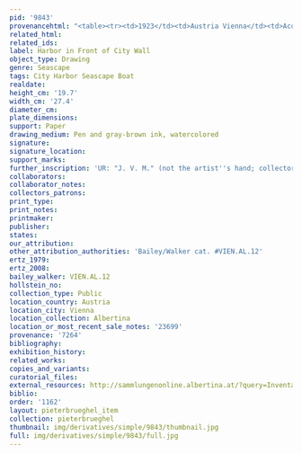```yaml
---
pid: '9843'
provenancehtml: "<table><tr><td>1923</td><td>Austria Vienna</td><td>Acquired by Albertina</td></tr></table>"
related_html:
related_ids:
label: Harbor in Front of City Wall
object_type: Drawing
genre: Seascape
tags: City Harbor Seascape Boat
realdate:
height_cm: '19.7'
width_cm: '27.4'
diameter_cm:
plate_dimensions:
support: Paper
drawing_medium: Pen and gray-brown ink, watercolored
signature:
signature_location:
support_marks:
further_inscription: 'UR: "J. V. M." (not the artist''s hand; collector''s mark?)'
collaborators:
collaborator_notes:
collectors_patrons:
print_type:
print_notes:
printmaker:
publisher:
states:
our_attribution:
other_attribution_authorities: 'Bailey/Walker cat. #VIEN.AL.12'
ertz_1979:
ertz_2008:
bailey_walker: VIEN.AL.12
hollstein_no:
collection_type: Public
location_country: Austria
location_city: Vienna
location_collection: Albertina
location_or_most_recent_sale_notes: '23699'
provenance: '7264'
bibliography:
exhibition_history:
related_works:
copies_and_variants:
curatorial_files:
external_resources: http://sammlungenonline.albertina.at/?query=Inventarnummer%3D%5B23699%5D&showtype=record
biblio:
order: '1162'
layout: pieterbrueghel_item
collection: pieterbrueghel
thumbnail: img/derivatives/simple/9843/thumbnail.jpg
full: img/derivatives/simple/9843/full.jpg
---
```

